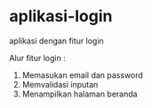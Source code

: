 # aplikasi-login
aplikasi dengan fitur login

Alur fitur login :
1. Memasukan email dan password
2. Memvalidasi inputan
3. Menampilkan halaman beranda
